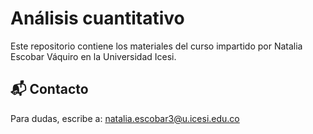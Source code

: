 # Análisis cuantitativo
Este repositorio contiene los materiales del curso impartido por Natalia Escobar Váquiro en la Universidad Icesi.

## 📬 Contacto

Para dudas, escribe a: natalia.escobar3@u.icesi.edu.co
